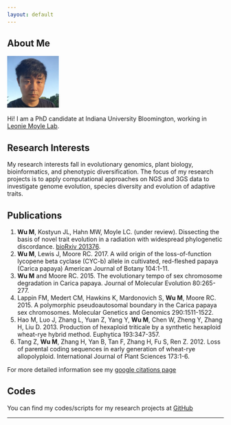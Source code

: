 ```yaml
---
layout: default
---
```


## About Me

<img class="profile-picture" src="myself.png" width="120" height="120">

Hi! I am a PhD candidate at Indiana University Bloomington, working in [Leonie Moyle Lab](http://www.indiana.edu/~moylelab).


## Research Interests
My research interests fall in evolutionary genomics, plant biology, bioinformatics, and phenotypic diversification.
The focus of my research projects is to apply computational approaches on NGS and 3GS data to investigate genome evolution, species diversity and evolution of adaptive traits.


## Publications
1. **Wu M**, Kostyun JL, Hahn MW, Moyle LC. (under review). Dissecting the basis of novel trait evolution in a radiation with widespread phylogenetic discordance. [bioRxiv 201376](https://doi.org/10.1101/201376).
2. **Wu M**, Lewis J, Moore RC. 2017. A wild origin of the loss-of-function lycopene beta cyclase (CYC-b) allele in cultivated, red-fleshed papaya (Carica papaya) American Journal of Botany 104:1-11. 	 		
3. **Wu M** and Moore RC. 2015. The evolutionary tempo of sex chromosome degradation in Carica papaya. Journal of Molecular Evolution 80:265-277.	
4. Lappin FM, Medert CM, Hawkins K, Mardonovich S, **Wu M**, Moore RC. 2015. A polymorphic pseudoautosomal boundary in the Carica papaya sex chromosomes. Molecular Genetics and Genomics 290:1511-1522.	
5. Hao M, Luo J, Zhang L, Yuan Z, Yang Y, **Wu M**, Chen W, Zheng Y, Zhang H, Liu D. 2013. Production of hexaploid triticale by a synthetic hexaploid wheat-rye hybrid method. Euphytica 193:347-357.	
6. Tang Z, **Wu M**, Zhang H, Yan B, Tan F, Zhang H, Fu S, Ren Z. 2012. Loss of parental coding sequences in early generation of wheat-rye allopolyploid. International Journal of Plant Sciences 173:1-6.

For more detailed information see my [google citations page](https://scholar.google.com/citations?user=xbBN51gAAAAJ&hl=en)


## Codes
You can find my codes/scripts for my research projects at [GitHub](https://github.com/wum5)
- - -

